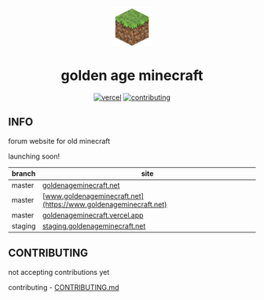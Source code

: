 <div align="center">

  <img src="https://github.com/frog1123/goldenageminecraft/blob/master/goldenageminecraft.png" width="80" height="80">

  <h1>golden age minecraft</h1>

</div>

<div align="center">
  <!-- prettier-ignore -->
  <a href="https://goldenageminecraft.vercel.app/"><img src="https://vercelbadge.vercel.app/api/frog1123/goldenageminecraft?style=for-the-badge" alt="vercel" /></a>
  <a href="https://github.com/frog1123/goldenageminecraft/blob/master/CONTRIBUTING.md"><img src="https://img.shields.io/badge/%F0%9F%AA%B7-contributing-33bf82?labelColor=gray&style=for-the-badge" alt="contributing" /><a>
</div>

## INFO

forum website for old minecraft

launching soon!

| branch  | site                                                                     |
| ------- | ------------------------------------------------------------------------ |
| master  | [goldenageminecraft.net](https://goldenageminecraft.net)                 |
| master  | [www.goldenageminecraft.net](https://www.goldenageminecraft.net)         |
| master  | [goldenageminecraft.vercel.app](https://goldenageminecraft.vercel.app)   |
| staging | [staging.goldenageminecraft.net](https://staging.goldenageminecraft.net) |

## CONTRIBUTING

not accepting contributions yet

contributing - [CONTRIBUTING.md](https://github.com/frog1123/goldenageminecraft/blob/master/CONTRIBUTING.md)
